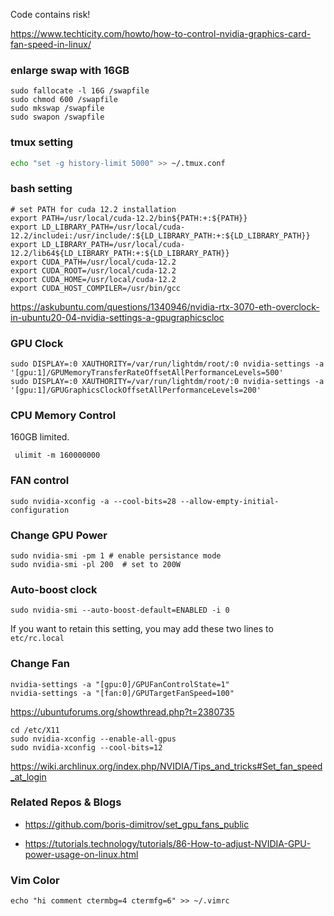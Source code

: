 Code contains risk!

https://www.techticity.com/howto/how-to-control-nvidia-graphics-card-fan-speed-in-linux/ 

### enlarge swap with 16GB
```
sudo fallocate -l 16G /swapfile
sudo chmod 600 /swapfile
sudo mkswap /swapfile
sudo swapon /swapfile
```

### tmux setting 
```bash
echo "set -g history-limit 5000" >> ~/.tmux.conf
```

### bash setting
```
# set PATH for cuda 12.2 installation
export PATH=/usr/local/cuda-12.2/bin${PATH:+:${PATH}}
export LD_LIBRARY_PATH=/usr/local/cuda-12.2/includei:/usr/include/:${LD_LIBRARY_PATH:+:${LD_LIBRARY_PATH}}
export LD_LIBRARY_PATH=/usr/local/cuda-12.2/lib64${LD_LIBRARY_PATH:+:${LD_LIBRARY_PATH}}
export CUDA_PATH=/usr/local/cuda-12.2
export CUDA_ROOT=/usr/local/cuda-12.2
export CUDA_HOME=/usr/local/cuda-12.2
export CUDA_HOST_COMPILER=/usr/bin/gcc
```

https://askubuntu.com/questions/1340946/nvidia-rtx-3070-eth-overclock-in-ubuntu20-04-nvidia-settings-a-gpugraphicscloc 
### GPU Clock
```
sudo DISPLAY=:0 XAUTHORITY=/var/run/lightdm/root/:0 nvidia-settings -a '[gpu:1]/GPUMemoryTransferRateOffsetAllPerformanceLevels=500'
sudo DISPLAY=:0 XAUTHORITY=/var/run/lightdm/root/:0 nvidia-settings -a '[gpu:1]/GPUGraphicsClockOffsetAllPerformanceLevels=200'
```


### CPU Memory Control
160GB limited.
```
 ulimit -m 160000000
```

### FAN control 
```
sudo nvidia-xconfig -a --cool-bits=28 --allow-empty-initial-configuration
```

### Change GPU Power
```
sudo nvidia-smi -pm 1 # enable persistance mode
sudo nvidia-smi -pl 200  # set to 200W
```

### Auto-boost clock 
```
sudo nvidia-smi --auto-boost-default=ENABLED -i 0
```

If you want to retain this setting, you may add these two lines to `etc/rc.local`
### Change Fan


```
nvidia-settings -a "[gpu:0]/GPUFanControlState=1"
nvidia-settings -a "[fan:0]/GPUTargetFanSpeed=100"
```

https://ubuntuforums.org/showthread.php?t=2380735
```
cd /etc/X11
sudo nvidia-xconfig --enable-all-gpus
sudo nvidia-xconfig --cool-bits=12
```
https://wiki.archlinux.org/index.php/NVIDIA/Tips_and_tricks#Set_fan_speed_at_login


### Related Repos & Blogs

- https://github.com/boris-dimitrov/set_gpu_fans_public

- https://tutorials.technology/tutorials/86-How-to-adjust-NVIDIA-GPU-power-usage-on-linux.html


### Vim Color 
```
echo "hi comment ctermbg=4 ctermfg=6" >> ~/.vimrc
```
